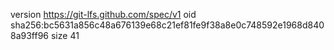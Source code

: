 version https://git-lfs.github.com/spec/v1
oid sha256:bc5631a856c48a676139e68c21ef81fe9f38a8e0c748592e1968d8408a93ff96
size 41
